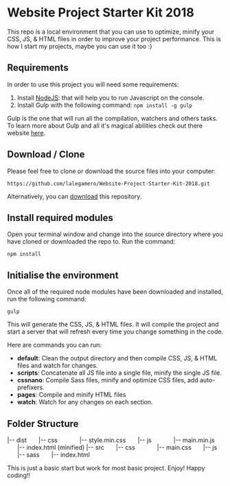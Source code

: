 # Website Project Starter Kit 2018

This repo is a local environment that you can use to optimize, minify your CSS, JS, & HTML files in order to improve your project performance. This is how I start my projects, maybe you can use it too :)

## Requirements
In order to use this project you will need some requirements:
1. Install [NodeJS](https://nodejs.org/en/): that will help you to run Javascript on the console.
2. Install Gulp with the following command: ```npm install -g gulp```

Gulp is the one that will run all the compilation, watchers and others tasks. To learn more about Gulp and all it's magical abilities check out there website [here](https://gulpjs.com/).

## Download / Clone

Please feel free to clone or download the source files into your computer:

```https://github.com/lalegamero/Website-Project-Starter-Kit-2018.git```

Alternatively, you can [download](https://github.com/lalegamero/Website-Project-Starter-Kit-2018/archive/master.zip) this repository.

## Install required modules
Open your terminal window and change into the source directory where you have cloned or downloaded the repo to. Run the command:

```npm install```

## Initialise the environment
Once all of the required node modules have been downloaded and installed, run the following command:

```gulp```

This will generate the CSS, JS, & HTML files. It will compile the project and start a server that will refresh every time you change something in the code.

Here are commands you can run:
* __default__: Clean the output directory and then compile CSS, JS, & HTML files and watch for changes.
* __scripts__: Concatenate all JS file into a single file, minify the single JS file.
* __cssnano__: Compile Sass files, minify and optimize CSS files, add auto-prefixers.
* __pages__: Compile and minify HTML files
* __watch__: Watch for any changes on each section.

## Folder Structure

|-- dist
&nbsp;&nbsp;&nbsp;&nbsp;&nbsp;&nbsp;|-- css
&nbsp;&nbsp;&nbsp;&nbsp;&nbsp;&nbsp;&nbsp;&nbsp;&nbsp;&nbsp;&nbsp;&nbsp;|-- style.min.css
&nbsp;&nbsp;&nbsp;&nbsp;&nbsp;&nbsp;|-- js
&nbsp;&nbsp;&nbsp;&nbsp;&nbsp;&nbsp;&nbsp;&nbsp;&nbsp;&nbsp;&nbsp;&nbsp;|-- main.min.js
&nbsp;&nbsp;&nbsp;&nbsp;&nbsp;&nbsp;|-- index.html (minified)
|-- src
&nbsp;&nbsp;&nbsp;&nbsp;&nbsp;&nbsp;|-- css
&nbsp;&nbsp;&nbsp;&nbsp;&nbsp;&nbsp;&nbsp;&nbsp;&nbsp;&nbsp;&nbsp;&nbsp;|-- main.css
&nbsp;&nbsp;&nbsp;&nbsp;&nbsp;&nbsp;|-- js
&nbsp;&nbsp;&nbsp;&nbsp;&nbsp;&nbsp;|-- sass
&nbsp;&nbsp;&nbsp;&nbsp;&nbsp;&nbsp;|-- index.html

This is just a basic start but work for most basic project. Enjoy!
Happy coding!!
